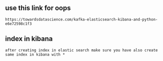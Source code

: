 ## use this link for oops
```
https://towardsdatascience.com/kafka-elasticsearch-kibana-and-python-e6e72598c1f3
```
## index in kibana
```
after creating index in elastic search make sure you have also create same index in kibana with *
```